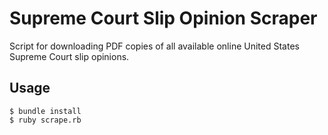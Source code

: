 Supreme Court Slip Opinion Scraper
==================================

Script for downloading PDF copies of all available online United States Supreme Court slip opinions.

Usage
-----
    $ bundle install
	$ ruby scrape.rb
